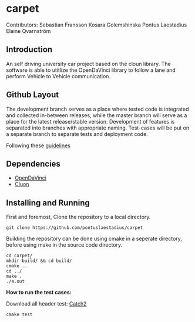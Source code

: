# carpet
Contributors:
Sebastian Fransson
Kosara Golemshinska
Pontus Laestadius
Elaine Qvarnström

## Introduction
An self driving university car project based on the cloun library. The software is able to utitlize the OpenDaVinci library to follow a lane and perform Vehicle to Vehicle communication.


## Github Layout
The development branch serves as a place where tested code is integrated and collected in-between releases, while the master branch will serve as a place for the latest release/stable version.
Development of features is separated into branches with appropriate naming.
Test-cases will be put on a separate branch to separate tests and deployment code.

Following these [guidelines](http://nvie.com/posts/a-successful-git-branching-model/)

## Dependencies
* [OpenDaVinci](https://github.com/se-research/OpenDaVINCI)
* [Cluon](https://github.com/chrberger/libcluon)

## Installing and Running

First and foremost, Clone the repository to a local directory.
```
git clone https://github.com/pontuslaestadius/carpet
```
Building the repository can be done using cmake in a seperate directory, before using make in the source code directory.
```
cd carpet/
mkdir build/ && cd build/
cmake ..
cd ../
make .
./a.out
```

**How to run the test cases:**

Download all header test: [Catch2](https://github.com/catchorg/Catch2)

```
cmake test
```




